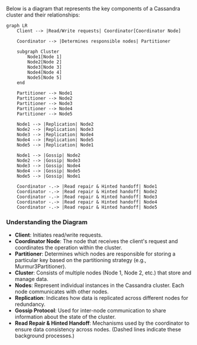 Below is a  diagram that represents the key components of a Cassandra cluster and their relationships:

```mermaid
graph LR
    Client --> |Read/Write requests| Coordinator[Coordinator Node]

    Coordinator --> |Determines responsible nodes| Partitioner

    subgraph Cluster
        Node1[Node 1]
        Node2[Node 2]
        Node3[Node 3]
        Node4[Node 4]
        Node5[Node 5]
    end

    Partitioner --> Node1
    Partitioner --> Node2
    Partitioner --> Node3
    Partitioner --> Node4
    Partitioner --> Node5

    Node1 --> |Replication| Node2
    Node2 --> |Replication| Node3
    Node3 --> |Replication| Node4
    Node4 --> |Replication| Node5
    Node5 --> |Replication| Node1

    Node1 --> |Gossip| Node2
    Node2 --> |Gossip| Node3
    Node3 --> |Gossip| Node4
    Node4 --> |Gossip| Node5
    Node5 --> |Gossip| Node1

    Coordinator -.-> |Read repair & Hinted handoff| Node1
    Coordinator -.-> |Read repair & Hinted handoff| Node2
    Coordinator -.-> |Read repair & Hinted handoff| Node3
    Coordinator -.-> |Read repair & Hinted handoff| Node4
    Coordinator -.-> |Read repair & Hinted handoff| Node5
```

### Understanding the Diagram

- **Client**: Initiates read/write requests.
- **Coordinator Node**: The node that receives the client's request and coordinates the operation within the cluster.
- **Partitioner**: Determines which nodes are responsible for storing a particular key based on the partitioning strategy (e.g., Murmur3Partitioner).
- **Cluster**: Consists of multiple nodes (Node 1, Node 2, etc.) that store and manage data.
- **Nodes**: Represent individual instances in the Cassandra cluster. Each node communicates with other nodes.
- **Replication**: Indicates how data is replicated across different nodes for redundancy.
- **Gossip Protocol**: Used for inter-node communication to share information about the state of the cluster.
- **Read Repair & Hinted Handoff**: Mechanisms used by the coordinator to ensure data consistency across nodes. (Dashed lines indicate these background processes.)

